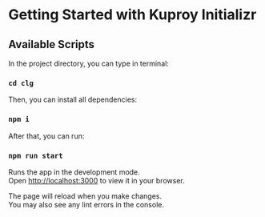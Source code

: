 # Getting Started with Kuproy Initializr

## Available Scripts

In the project directory, you can type in terminal:

### `cd clg`

Then, you can install all dependencies:

### `npm i`

After that, you can run:

### `npm run start`

Runs the app in the development mode.\
Open [http://localhost:3000](http://localhost:3000) to view it in your browser.

The page will reload when you make changes.\
You may also see any lint errors in the console.

